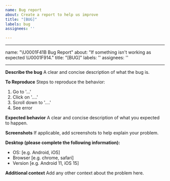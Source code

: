 ```yaml
---
name: Bug report
about: Create a report to help us improve
title: "[BUG]"
labels: bug
assignees: ''

---
```


---
name: "\U0001F41B Bug Report"
about: "If something isn't working as expected \U0001F914."
title: "[BUG]"
labels: ''
assignees: ''

---

**Describe the bug**
A clear and concise description of what the bug is.

**To Reproduce**
Steps to reproduce the behavior:
1. Go to '...'
2. Click on '....'
3. Scroll down to '....'
4. See error

**Expected behavior**
A clear and concise description of what you expected to happen.

**Screenshots**
If applicable, add screenshots to help explain your problem.

**Desktop (please complete the following information):**
 - OS: [e.g. Android, iOS]
 - Browser [e.g. chrome, safari]
 - Version [e.g. Android 11, iOS 15]

**Additional context**
Add any other context about the problem here.
